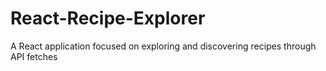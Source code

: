 # React-Recipe-Explorer
A React application focused on exploring and discovering recipes through API fetches
